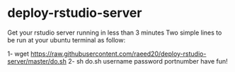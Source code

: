 # deploy-rstudio-server
Get your rstudio server running in less than 3 minutes
Two simple lines to be run at your ubuntu terminal as follow:

1- wget https://raw.githubusercontent.com/raeed20/deploy-rstudio-server/master/do.sh
2- sh do.sh username password portnumber
have fun!
